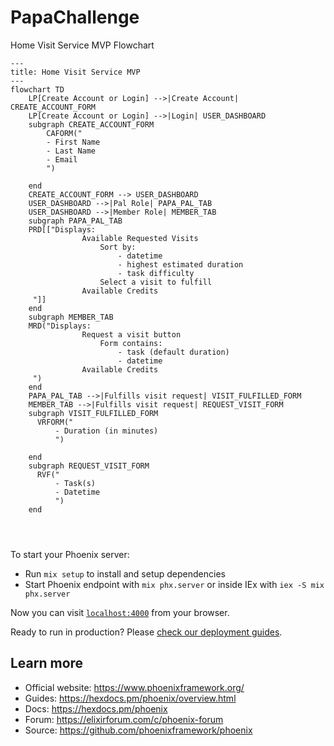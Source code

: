 # PapaChallenge

Home Visit Service MVP Flowchart

```mermaid
---
title: Home Visit Service MVP
---
flowchart TD
    LP[Create Account or Login] -->|Create Account| CREATE_ACCOUNT_FORM
    LP[Create Account or Login] -->|Login| USER_DASHBOARD
    subgraph CREATE_ACCOUNT_FORM
        CAFORM("
        - First Name
        - Last Name
        - Email
        ")

    end
    CREATE_ACCOUNT_FORM --> USER_DASHBOARD
    USER_DASHBOARD -->|Pal Role| PAPA_PAL_TAB
    USER_DASHBOARD -->|Member Role| MEMBER_TAB
    subgraph PAPA_PAL_TAB
    PRD[["Displays: 
                Available Requested Visits
                    Sort by:
                        - datetime
                        - highest estimated duration
                        - task difficulty
                    Select a visit to fulfill
                Available Credits
     "]]
    end
    subgraph MEMBER_TAB
    MRD("Displays: 
                Request a visit button
                    Form contains:
                        - task (default duration)
                        - datetime
                Available Credits
     ")
    end
    PAPA_PAL_TAB -->|Fulfills visit request| VISIT_FULFILLED_FORM
    MEMBER_TAB -->|Fulfills visit request| REQUEST_VISIT_FORM
    subgraph VISIT_FULFILLED_FORM
      VRFORM("
          - Duration (in minutes)
          ")

    end
    subgraph REQUEST_VISIT_FORM
      RVF("
          - Task(s)
          - Datetime
          ")
    end
    
    
  
```

To start your Phoenix server:

  * Run `mix setup` to install and setup dependencies
  * Start Phoenix endpoint with `mix phx.server` or inside IEx with `iex -S mix phx.server`

Now you can visit [`localhost:4000`](http://localhost:4000) from your browser.

Ready to run in production? Please [check our deployment guides](https://hexdocs.pm/phoenix/deployment.html).

## Learn more

  * Official website: https://www.phoenixframework.org/
  * Guides: https://hexdocs.pm/phoenix/overview.html
  * Docs: https://hexdocs.pm/phoenix
  * Forum: https://elixirforum.com/c/phoenix-forum
  * Source: https://github.com/phoenixframework/phoenix
